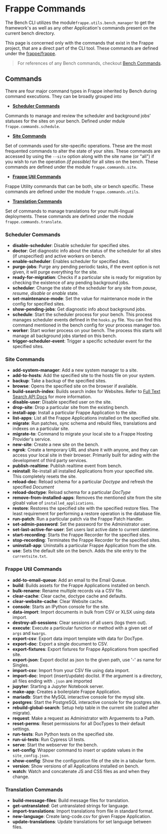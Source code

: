 <!-- add-breadcrumbs -->
# Frappe Commands

The Bench CLI utilizes the module`frappe.utils.bench_manager` to get the framework's as well as any other Application's commands present on the current bench directory.

This page is concerned only with the commands that exist in the Frappe project, that are a direct part of the CLI tool. These commands are defined under the [frappe/frappe](https://github.com/frappe/frappe).

> For references of any Bench commands, checkout [Bench Commands](/docs/user/en/bench/bench-commands).


## Commands

There are four major command types in Frappe inherited by Bench during command executions. They can be broadly grouped into

 - **[Scheduler Commands](#scheduler-commands)**

Commands to manage and review the scheduler and background jobs' statuses for the sites on your bench. Defined under mdule `frappe.commands.schedule`.

 - **[Site Commands](#site-commands)**

Set of commands used for site-specific operations. These are the most frequented commands to alter the state of your sites. These commands are accessed by using the `--site` option along with the site name (or "all") if you wish to run the operation *(if possible)* for all sites on the bench. These commands are defined under the module `frappe.commands.site`.

 - **[Frappe Util Commands](#frappe-util-commands)**

Frappe Utility commands that can be both, site or bench specific. These commands are defined under the module `frappe.commands.utils`.

 - **[Translation Commands](#translation-commands)**

Set of commands to manage translations for your multi-lingual deployments. These commands are defined under the module `frappe.commands.translate`.


### Scheduler Commands

 - **disable-scheduler**: Disable scheduler for specified sites.
 - **doctor**: Get diagnostic info about the status of the scheduler for all sites (if unspecified) and active workers on bench.
 - **enable-scheduler**: Enables scheduler for specified sites.
 - **purge-jobs**: Purge any pending periodic tasks, if the event option is not given, it will purge everything for the site.
 - **ready-for-migration**: Checks if a particular site is ready for migration by checking the existence of any pending background jobs.
 - **scheduler**: Change the state of the scheduler for any site from *pause*, *resume*, *disable* or *enable* state.
 - **set-maintenance-mode**: Set the value for maintenance mode in the config for specified sites.
 - **show-pending-jobs**: Get diagnostic info about background jobs.
 - **schedule**: Start the scheduler process for your bench. This process manages scheduler events defined in the `hooks.py` file. You can find this command mentioned in the bench config for your process manager too.
 - **worker**: Start worker process on your bench. The process this starts will manage all background jobs started on this bench.
 - **trigger-scheduler-event**: Trigger a specific scheduler event for the specified sites.

### Site Commands

 - **add-system-manager**: Add a new system manager to a site.
 - **add-to-hosts**: Add the specified site to the hosts file on your system.
 - **backup**: Take a backup of the specified sites.
 - **browse**: Opens the specified site on the browser if available.
 - **build-search-index**: Builds search index for Websites. Refer to [Full Text Search API Docs](/docs/user/en/api/full-text-search) for more information.
 - **disable-user**: Disable specified user on the site.
 - **drop-site**: Drop a particular site from the existing bench.
 - **install-app**: Install a particular Frappe Application to the site.
 - **list-apps**: List all the Frappe Applications installed on the specified site.
 - **migrate**: Run patches, sync schema and rebuild files, translations and indexes on a particular site.
 - **migrate-to**: Command to migrate your local site to a Frappe Hosting Provider's service.
 - **new-site**: Create a new site on the bench.
 - **ngrok**: Create a temporary URL and share it with anyone, and they can access your local site in their browser. Primarily built for aiding with the development of third party services.
 - **publish-realtime**: Publish realtime event from bench.
 - **reinstall**: Re-install all installed Applications from your specified site. This completely resets the site.
 - **reload-doc**: Reload schema for a particular *Doctype* and refresh the specified *Document*
 - **reload-doctype**: Reload schema for a particular *DocType*
 - **remove-from-installed-apps**: Removes the mentioned site from the site gloabl value of `installed_applications`.
 - **restore**: Restores the specified site with the specified restore files. The least requirement for performing a restore operation is the database file.
 - **run-patch**: Run a particular patch via the Frappe Patch Handler.
 - **set-admin-password**: Set the password for the Administrator user.
 - **set-last-active-for-user**: Set users last active date to current datetime.
 - **start-recording**: Starts the Frappe Recorder for the specified sites.
 - **stop-recording**: Terminates the Frappe Recorder for the specified sites.
 - **uninstall-app**: Uninstalls a particular Frappe Application from the site.
 - **use**: Sets the default site on the bench. Adds the site entry to the `currentsite.txt`.

### Frappe Util Commands

 - **add-to-email-queue**: Add an email to the Email Queue.
 - **build**: Builds assets for the Frappe Applications installed on bench.
 - **bulk-rename**: Rename multiple records via a CSV file.
 - **clear-cache**: Clear cache, doctype cache and defaults.
 - **clear-website-cache**: Clear Website cache.
 - **console**: Starts an IPython console for the site.
 - **data-import**: Import documents in bulk from CSV or XLSX using data import.
 - **destroy-all-sessions**: Clear sessions of all users (logs them out).
 - **execute**: Execute a particular function or method with a given set of `args` and `kwargs`.
 - **export-csv**: Export data import template with data for DocType.
 - **export-doc**: Export a single document to CSV.
 - **export-fixtures**: Export fixtures for Frappe Applications from specified site.
 - **export-json**: Export doclist as json to the given path, use '-' as name for Singles.
 - **import-csv**: Import from your CSV file using data import.
 - **import-doc**: Import (insert/update) doclist. If the argument is a directory, all files ending with `.json` are imported
 - **jupyter**: Starting a Jupyter Notebook server.
 - **make-app**: Creates a boilerplate Frappe Application.
 - **mariadb**: Start the MySQL interactive console for the mysql site.
 - **postgres**: Start the PostgreSQL interactive console for the postgres site.
 - **rebuild-global-search**: Setup help table in the current site (called after migrate).
 - **request**: Make a request as Administrator with Arguements to a Path.
 - **reset-perms**: Reset permissions for all DocTypes to their default settings.
 - **run-tests**: Run Python tests on the specified site.
 - **run-ui-tests**: Run Cypress UI tests.
 - **serve**: Start the webserver for the bench.
 - **set-config**: Wrapper command to insert or update values in the `site_config.json`.
 - **show-config**: Show the configuration file of the site in a tabular form.
 - **version**: Show versions of all Applications installed on bench.
 - **watch**: Watch and concatenate JS and CSS files as and when they change.

### Translation Commands

 - **build-message-files**: Build message files for translation.
 - **get-untranslated**: Get untranslated strings for language.
 - **import-translations**: Import translations from file in standard format.
 - **new-language**: Create lang-code.csv for given Frappe Application.
 - **update-translations**: Update translations for set language between files.
